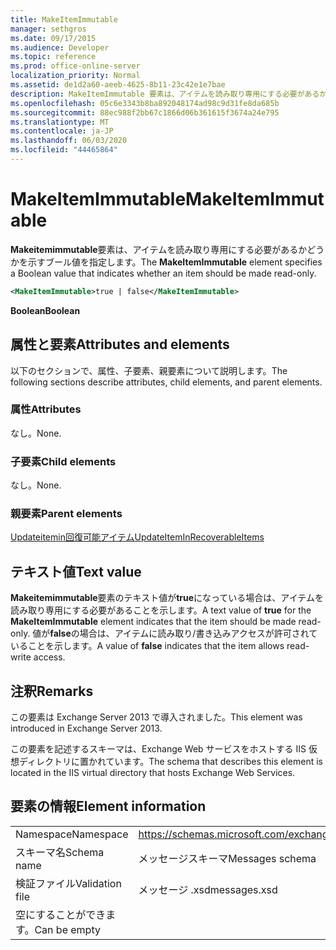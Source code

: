 ```yaml
---
title: MakeItemImmutable
manager: sethgros
ms.date: 09/17/2015
ms.audience: Developer
ms.topic: reference
ms.prod: office-online-server
localization_priority: Normal
ms.assetid: de1d2a60-aeeb-4625-8b11-23c42e1e7bae
description: MakeItemImmutable 要素は、アイテムを読み取り専用にする必要があるかどうかを示すブール値を指定します。
ms.openlocfilehash: 05c6e3343b8ba892048174ad98c9d31fe8da685b
ms.sourcegitcommit: 88ec988f2bb67c1866d06b361615f3674a24e795
ms.translationtype: MT
ms.contentlocale: ja-JP
ms.lasthandoff: 06/03/2020
ms.locfileid: "44465864"
---
```

# <a name="makeitemimmutable"></a><span data-ttu-id="0f47f-103">MakeItemImmutable</span><span class="sxs-lookup"><span data-stu-id="0f47f-103">MakeItemImmutable</span></span>

<span data-ttu-id="0f47f-104">**Makeitemimmutable**要素は、アイテムを読み取り専用にする必要があるかどうかを示すブール値を指定します。</span><span class="sxs-lookup"><span data-stu-id="0f47f-104">The **MakeItemImmutable** element specifies a Boolean value that indicates whether an item should be made read-only.</span></span> 
  
```XML
<MakeItemImmutable>true | false</MakeItemImmutable>
```

 <span data-ttu-id="0f47f-105">**Boolean**</span><span class="sxs-lookup"><span data-stu-id="0f47f-105">**Boolean**</span></span>
## <a name="attributes-and-elements"></a><span data-ttu-id="0f47f-106">属性と要素</span><span class="sxs-lookup"><span data-stu-id="0f47f-106">Attributes and elements</span></span>

<span data-ttu-id="0f47f-107">以下のセクションで、属性、子要素、親要素について説明します。</span><span class="sxs-lookup"><span data-stu-id="0f47f-107">The following sections describe attributes, child elements, and parent elements.</span></span>
  
### <a name="attributes"></a><span data-ttu-id="0f47f-108">属性</span><span class="sxs-lookup"><span data-stu-id="0f47f-108">Attributes</span></span>

<span data-ttu-id="0f47f-109">なし。</span><span class="sxs-lookup"><span data-stu-id="0f47f-109">None.</span></span>
  
### <a name="child-elements"></a><span data-ttu-id="0f47f-110">子要素</span><span class="sxs-lookup"><span data-stu-id="0f47f-110">Child elements</span></span>

<span data-ttu-id="0f47f-111">なし。</span><span class="sxs-lookup"><span data-stu-id="0f47f-111">None.</span></span>
  
### <a name="parent-elements"></a><span data-ttu-id="0f47f-112">親要素</span><span class="sxs-lookup"><span data-stu-id="0f47f-112">Parent elements</span></span>

[<span data-ttu-id="0f47f-113">Updateitemin回復可能アイテム</span><span class="sxs-lookup"><span data-stu-id="0f47f-113">UpdateItemInRecoverableItems</span></span>](updateiteminrecoverableitems.md)
  
## <a name="text-value"></a><span data-ttu-id="0f47f-114">テキスト値</span><span class="sxs-lookup"><span data-stu-id="0f47f-114">Text value</span></span>

<span data-ttu-id="0f47f-115">**Makeitemimmutable**要素のテキスト値が**true**になっている場合は、アイテムを読み取り専用にする必要があることを示します。</span><span class="sxs-lookup"><span data-stu-id="0f47f-115">A text value of **true** for the **MakeItemImmutable** element indicates that the item should be made read-only.</span></span> <span data-ttu-id="0f47f-116">値が**false**の場合は、アイテムに読み取り/書き込みアクセスが許可されていることを示します。</span><span class="sxs-lookup"><span data-stu-id="0f47f-116">A value of **false** indicates that the item allows read-write access.</span></span> 
  
## <a name="remarks"></a><span data-ttu-id="0f47f-117">注釈</span><span class="sxs-lookup"><span data-stu-id="0f47f-117">Remarks</span></span>

<span data-ttu-id="0f47f-118">この要素は Exchange Server 2013 で導入されました。</span><span class="sxs-lookup"><span data-stu-id="0f47f-118">This element was introduced in Exchange Server 2013.</span></span>
  
<span data-ttu-id="0f47f-119">この要素を記述するスキーマは、Exchange Web サービスをホストする IIS 仮想ディレクトリに置かれています。</span><span class="sxs-lookup"><span data-stu-id="0f47f-119">The schema that describes this element is located in the IIS virtual directory that hosts Exchange Web Services.</span></span>
  
## <a name="element-information"></a><span data-ttu-id="0f47f-120">要素の情報</span><span class="sxs-lookup"><span data-stu-id="0f47f-120">Element information</span></span>

|||
|:-----|:-----|
|<span data-ttu-id="0f47f-121">Namespace</span><span class="sxs-lookup"><span data-stu-id="0f47f-121">Namespace</span></span>  <br/> |https://schemas.microsoft.com/exchange/services/2006/messages  <br/> |
|<span data-ttu-id="0f47f-122">スキーマ名</span><span class="sxs-lookup"><span data-stu-id="0f47f-122">Schema name</span></span>  <br/> |<span data-ttu-id="0f47f-123">メッセージスキーマ</span><span class="sxs-lookup"><span data-stu-id="0f47f-123">Messages schema</span></span>  <br/> |
|<span data-ttu-id="0f47f-124">検証ファイル</span><span class="sxs-lookup"><span data-stu-id="0f47f-124">Validation file</span></span>  <br/> |<span data-ttu-id="0f47f-125">メッセージ .xsd</span><span class="sxs-lookup"><span data-stu-id="0f47f-125">messages.xsd</span></span>  <br/> |
|<span data-ttu-id="0f47f-126">空にすることができます。</span><span class="sxs-lookup"><span data-stu-id="0f47f-126">Can be empty</span></span>  <br/> ||
   

